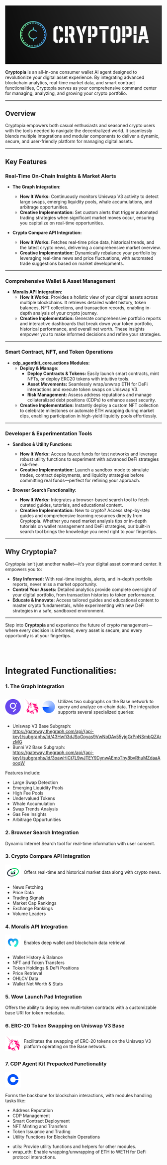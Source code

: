 ![image](https://github.com/0xkieranwilliams/Cryptopia-Wallet/blob/main/assets/cryptopia-logo.png)

**Cryptopia** is an all-in-one consumer wallet AI agent designed to revolutionize your digital asset experience. By integrating advanced blockchain analytics, real-time market data, and smart contract functionalities, Cryptopia serves as your comprehensive command center for managing, analyzing, and growing your crypto portfolio.

---

## Overview

Cryptopia empowers both casual enthusiasts and seasoned crypto users with the tools needed to navigate the decentralized world. It seamlessly blends multiple integrations and modular components to deliver a dynamic, secure, and user-friendly platform for managing digital assets.

---

## Key Features

### Real-Time On-Chain Insights & Market Alerts
- **The Graph Integration:**  
  - **How It Works:** Continuously monitors Uniswap V3 activity to detect large swaps, emerging liquidity pools, whale accumulations, and arbitrage opportunities.  
  - **Creative Implementation:** Set custom alerts that trigger automated trading strategies when significant market moves occur, ensuring you capitalize on real-time opportunities.

- **Crypto Compare API Integration:**  
  - **How It Works:** Fetches real-time price data, historical trends, and the latest crypto news, delivering a comprehensive market overview.  
  - **Creative Implementation:** Dynamically rebalance your portfolio by leveraging real-time news and price fluctuations, with automated trade suggestions based on market developments.

---

### Comprehensive Wallet & Asset Management
- **Moralis API Integration:**  
  - **How It Works:** Provides a holistic view of your digital assets across multiple blockchains. It retrieves detailed wallet history, token balances, NFT collections, and transaction records, enabling in-depth analysis of your crypto journey.  
  - **Creative Implementation:** Generate comprehensive portfolio reports and interactive dashboards that break down your token portfolio, historical performance, and overall net worth. These insights empower you to make informed decisions and refine your strategies.

---

### Smart Contract, NFT, and Token Operations
- **cdp_agentkit_core.actions Modules:**  
  - **Deploy & Manage:**  
    - **Deploy Contracts & Tokens:** Easily launch smart contracts, mint NFTs, or deploy ERC20 tokens with intuitive tools.  
    - **Asset Movements:** Seamlessly wrap/unwrap ETH for DeFi interactions and execute token swaps on Uniswap V3.
    - **Risk Management:** Assess address reputations and manage collateralized debt positions (CDPs) to enhance asset security.  
  - **Creative Implementation:** Instantly deploy a custom NFT collection to celebrate milestones or automate ETH wrapping during market dips, enabling participation in high-yield liquidity pools effortlessly.

---

### Developer & Experimentation Tools
- **Sandbox & Utility Functions:**  
  - **How It Works:** Access faucet funds for test networks and leverage robust utility functions to experiment with advanced DeFi strategies risk-free.  
  - **Creative Implementation:** Launch a sandbox mode to simulate trades, contract deployments, and liquidity strategies before committing real funds—perfect for refining your approach.

- **Browser Search Functionality:**  
  - **How It Works:** Integrates a browser-based search tool to fetch curated guides, tutorials, and educational content.  
  - **Creative Implementation:** New to crypto? Access step-by-step guides and comprehensive learning resources directly from Cryptopia. Whether you need market analysis tips or in-depth tutorials on wallet management and DeFi strategies, our built-in search tool brings the knowledge you need right to your fingertips.

---

## Why Cryptopia?

Cryptopia isn’t just another wallet—it's your digital asset command center. It empowers you to:

- **Stay Informed:** With real-time insights, alerts, and in-depth portfolio reports, never miss a market opportunity.
- **Control Your Assets:** Detailed analytics provide complete oversight of your digital portfolio, from transaction histories to token performance.
- **Educate & Innovate:** Access tailored guides and educational content to master crypto fundamentals, while experimenting with new DeFi strategies in a safe, sandboxed environment.

---


Step into **Cryptopia** and experience the future of crypto management—where every decision is informed, every asset is secure, and every opportunity is at your fingertips.



<br/><br/>


# Integrated Functionalities:


<!-- 1. The Graph Integration -->
<h3>1. <strong>The Graph Integration</strong></h3>
<div style="display: flex; align-items: center;">
  <img src="https://github.com/0xkieranwilliams/Cryptopia-Wallet/blob/main/assets/thegraph.png" style="width: 50px; margin-right: 10px;">
  <img src="https://github.com/0xkieranwilliams/Cryptopia-Wallet/blob/main/assets/uniswap.png" style="width: 50px; margin-right: 10px;">
  <img src="https://github.com/0xkieranwilliams/Cryptopia-Wallet/blob/main/assets/base.png" style="width: 40px; margin-right: 10px;">
  <p>Utilizes two subgraphs on the Base network to query and analyze on-chain data. The integration supports several specialized queries:</p>
</div>
<ul>
  <li>Uniswap V3 Base Subgraph: <br/><a href="https://gateway.thegraph.com/api/{api-key}/subgraphs/id/43Hwfi3dJSoGpyas9VwNoDAv55yjgGrPpNSmbQZArzMG">https://gateway.thegraph.com/api/{api-key}/subgraphs/id/43Hwfi3dJSoGpyas9VwNoDAv55yjgGrPpNSmbQZArzMG</a></li>
  <li>Bunni V2 Base Subgraph: <br/><a href="https://gateway.thegraph.com/api/{api-key}/subgraphs/id/3oawHiCt7L9wJTEY9DynwAEmoThy8bvRhuMZdaaAooqW">https://gateway.thegraph.com/api/{api-key}/subgraphs/id/3oawHiCt7L9wJTEY9DynwAEmoThy8bvRhuMZdaaAooqW</a></li>
</ul>
<p>Features include:</p>
<ul>
  <li>Large Swap Detection</li>
  <li>Emerging Liquidity Pools</li>
  <li>High Fee Pools</li>
  <li>Undervalued Tokens</li>
  <li>Whale Accumulation</li>
  <li>Swap Trends Analysis</li>
  <li>Gas Fee Insights</li>
  <li>Arbitrage Opportunities</li>
</ul>

<!-- 2. Browser Search Integration -->
<h3>2. <strong>Browser Search Integration</strong></h3>
<p>Dynamic Internet Search tool for real-time information with user consent.</p>

<!-- 3. Crypto Compare API Integration -->
<h3>3. <strong>Crypto Compare API Integration</strong></h3>
<div style="display: flex; align-items: center;">
  <img src="https://github.com/0xkieranwilliams/Cryptopia-Wallet/blob/main/assets/cryptocompare.png" style="width: 50px; margin-right: 10px;">
  <p>Offers real-time and historical market data along with crypto news.</p>
</div>
<ul>
  <li>News Fetching</li>
  <li>Price Data</li>
  <li>Trading Signals</li>
  <li>Market Cap Rankings</li>
  <li>Exchange Rankings</li>
  <li>Volume Leaders</li>
</ul>

<!-- 4. Moralis API Integration -->
<h3>4. <strong>Moralis API Integration</strong></h3>
<div style="display: flex; align-items: center;">
  <img src="https://github.com/0xkieranwilliams/Cryptopia-Wallet/blob/main/assets/moralis.png" style="width: 50px; margin-right: 10px;">
  <p>Enables deep wallet and blockchain data retrieval.</p>
</div>
<ul>
  <li>Wallet History & Balance</li>
  <li>NFT and Token Transfers</li>
  <li>Token Holdings & DeFi Positions</li>
  <li>Price Retrieval</li>
  <li>OHLCV Data</li>
  <li>Wallet Net Worth & Stats</li>
</ul>

<!-- 5. Wow Launch Pad Integration -->
<h3>5. <strong>Wow Launch Pad Integration</strong></h3>
<p>Offers the ability to deploy new multi-token contracts with a customizable base URI for token metadata.</p>

<!-- 6. ERC-20 Token Swapping on Uniswap V3 Base -->
<h3>6. <strong>ERC-20 Token Swapping on Uniswap V3 Base</strong></h3>
<div style="display: flex; align-items: center;">
  <img src="https://github.com/0xkieranwilliams/Cryptopia-Wallet/blob/main/assets/uniswap.png" style="width: 50px; margin-right: 10px;">
  <p>Facilitates the swapping of ERC-20 tokens on the Uniswap V3 platform operating on the Base network.</p>
</div>

<!-- 7. CDP Agent Kit Prepacked functionality -->
<h3>7. <strong>CDP Agent Kit Prepacked Functionality</strong></h3>
<img src="https://github.com/0xkieranwilliams/Cryptopia-Wallet/blob/main/assets/coinbase.png" alt="Uniswap" style="width: 50px; margin-right: 10px;">

<p>Forms the backbone for blockchain interactions, with modules handling tasks like:</p>
<ul>
  <li>Address Reputation</li>
  <li>CDP Management</li>
  <li>Smart Contract Deployment</li>
  <li>NFT Minting and Transfers</li>
  <li>Token Issuance and Trading</li>
  <li>Utility Functions for Blockchain Operations</li>
</ul>

- utils: Provide utility functions and helpers for other modules.
- wrap_eth: Enable wrapping/unwrapping of ETH to WETH for DeFi protocol interactions.
